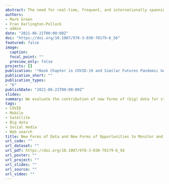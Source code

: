 ```yaml
---
abstract: The need for real-time, frequent, and internationally spanning information is crucial when dealing with dynamic and fast evolving pandemics. Governmental organizations need to understand, adapt, forecast, and target based on daily information over the course of a pandemic. Administrative data systems play important roles, but can be limited through slow data releases, insufficient data linkage between systems, and narrow range of measures. We require additional data sources to supplement and complement these traditional data systems to cover their gaps and feed into real-time decision making. In our chapter, we evaluate the contribution of new forms of (big) data for studying the socio-demographic and health issues emerging from COVID-19. Examples include (1) utilizing social media records to study the spread of misinformation and fake news; (2) mobile phone data and GPS tracking to estimate compliance in lockdowns; (3) satellite data to enhance support efforts where geospatial data are limited including measuring changes in air pollution, energy consumption, vessel and air traffic, and population distribution; (4) Google search trends for studying human behaviours. We conclude by critically reviewing these applications, as well as the strengths and weaknesses of these non-traditional data sources for informing prevention and mitigation efforts in managing the pandemic.
authors:
- Mark Green
- Fran Darlington-Pollock
- admin
date: "2021-06-21T00:00:00Z"
doi: "https://doi.org/10.1007/978-3-030-70179-6_56"
featured: false
image:
  caption: 
  focal_point: ""
  preview_only: false
projects: []
publication: '*Book Chapter in COVID-19 and Similar Futures Pandemic Geographies*'
publication_short: ""
publication_types:
- "6"
publishDate: "2021-06-21T00:00:00Z"
slides: 
summary: We evaluate the contribution of new forms of (big) data for studying the socio-demographic and health issues emerging from COVID-19.
tags:
- COVID
- Mobile
- Satellite
- Big data
- Social media
- Web search
title: New Forms of Data and New Forms of Opportunities to Monitor and Tackle a Pandemic
url_code: ""
url_dataset: ""
url_pdf: https://doi.org/10.1007/978-3-030-70179-6_56
url_poster: ""
url_project: ""
url_slides: ""
url_source: ""
url_video: ""
---
```

